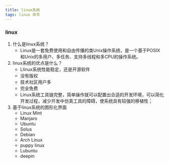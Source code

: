 ```yaml
---
title: linux系统
tags: linux 命令
---
```


### linux  


1. 什么是linux系统？
    - Linux是一套免费使用和自由传播的类Unix操作系统，是一个基于POSIX和Unix的多用户、多任务、支持多线程和多CPU的操作系统。
2. linux系统的优点是什么？
    - Llinux系统性能稳定，还是开源软件
    - 没有版权
    - 技术社区用户多
    - 完全免费
    - Linux系统工具链完整，简单操作就可以配置出合适的开发环境，可以简化开发过程，减少开发中仿真工具的障碍，使系统具有较强的移植性；
3. 基于linux系统的图形化界面
    - Linux Mint
    - Manjaro
    - Ubuntu
    - Solus
    - Debian
    - Arch Linux
    - puppy linux
    - Lubuntu
    - deepin
